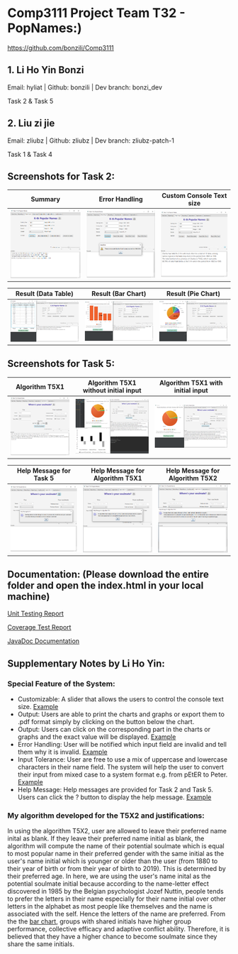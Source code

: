 # Comp3111 Project Team T32 - PopNames:)

https://github.com/bonzili/Comp3111

## 1. Li Ho Yin Bonzi
Email: hyliat | Github: bonzili | Dev branch: bonzi_dev

Task 2 & Task 5

## 2. Liu zi jie
Email: zliubz | Github: zliubz | Dev branch: zliubz-patch-1

Task 1 & Task 4

## Screenshots for Task 2:
Summary | Error Handling | Custom Console Text size |
:-------------------------:|:-------------------------:|:-------------------------:
![](./screenshots/T2_Summary.png) |  ![](./screenshots/T2_ErrorHandling.png) | ![](./screenshots/T2_LargerConsoleText.png)

Result (Data Table) | Result (Bar Chart) | Result (Pie Chart) |
:-------------------------:|:-------------------------:|:-------------------------:
![](./screenshots/T2_DataTable.png) |  ![](./screenshots/T2_BarChart.png) | ![](./screenshots/T2_PieChart.png)

## Screenshots for Task 5:
Algorithm T5X1 | Algorithm T5X1 without initial input| Algorithm T5X1 with initial input |
:-------------------------:|:-------------------------:|:-------------------------:
![](./screenshots/T5_X1.png) |  ![](./screenshots/T5_X2_Noinitial.png) | ![](./screenshots/T5_X2_Withinitial.png)

Help Message for Task 5 | Help Message for Algorithm T5X1 | Help Message for Algorithm T5X2 |
:-------------------------:|:-------------------------:|:-------------------------:
![](./screenshots/T5_HelpT5.png) |  ![](./screenshots/T5_HelpT5X1.png) | ![](./screenshots/T5_HelpT5X2.png)

## Documentation: (Please download the entire folder and open the index.html in your local machine)
[Unit Testing Report](Documentation/test)

[Coverage Test Report](Documentation/jacocoHTML)

[JavaDoc Documentation](Documentation/javadoc)

## Supplementary Notes by Li Ho Yin:

### Special Feature of the System:
- Customizable: A slider that allows the users to control the console text size. [Example](./screenshots/T2_LargerConsoleText.png)
- Output: Users are able to print the charts and graphs or export them to .pdf format simply by clicking on the button below the chart. 
- Output: Users can click on the corresponding part in the charts or graphs and the exact value will be displayed. [Example](./screenshots/T2_PrintPDF.pdf)
- Error Handling: User will be notified which input field are invalid and tell them why it is invalid. [Example](./screenshots/T2_ErrorHandling.png)
- Input Tolerance: User are free to use a mix of uppercase and lowercase characters in their name field. The system will help the user to convert their input from mixed case to a system format e.g. from pEtER to Peter. [Example](./screenshots/T5_MixCases.png)
- Help Message: Help messages are provided for Task 2 and Task 5. Users can click the ? button to display the help message. [Example](./screenshots/T5_HelpT5X2.png)

### My algorithm developed for the T5X2 and justifications: 
In using the algorithm T5X2, user are allowed to leave their preferred name inital as blank. If they leave their preferred name initial as blank, the algorithm will compute the name of their potential soulmate which is equal to most popular name in their preferred gender with the same initial as the user's name initial which is younger or older than the user (from 1880 to their year of birth or from their year of birth to 2019). This is determined by their preferred age. In here, we are using the user's name inital as the potential soulmate initial because according to the name-letter effect discovered in 1985 by the Belgian psychologist Jozef Nuttin, people tends to prefer the letters in their name especially for their name initial over other letters in the alphabet as most people like themselves and the name is associated with the self. Hence the letters of the name are preferred. From the the [bar chart](./src/main/resources/name_initials_effect.png), groups with shared initials have higher group performance, collective efficacy and adaptive conflict ability. Therefore, it is believed that they have a higher chance to become soulmate since they share the same initials.

